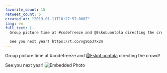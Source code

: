 ```yaml
---
favorite_count: 15
retweet_count: 5
created_at: "2019-01-11T18:27:57.000Z"
lang: en
full_text: |-
  Group picture time at #codefreeze and @EskoLuontola directing the crowd!

  See you next year! https://t.co/vgSG5J7x2m
---
```


Group picture time at #codefreeze and
[@EskoLuontola](https://twitter.com/EskoLuontola) directing the crowd!

See you next year!
![Embedded Photo](https://twitter-media-coderbyheart.s3.eu-north-1.amazonaws.com/1083792647993655296-DwpnqNVWsAACd7T.jpg)
